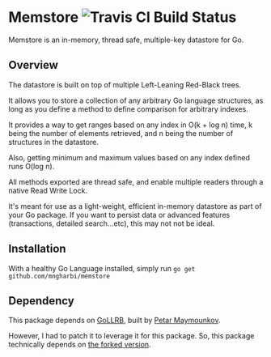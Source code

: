 # Memstore  ![Travis CI Build Status](https://api.travis-ci.org/mngharbi/memstore.svg?branch=master)

Memstore is an in-memory, thread safe, multiple-key datastore for Go.

## Overview

The datastore is built on top of multiple Left-Leaning Red-Black trees.

It allows you to store a collection of any arbitrary Go language structures, as long as you define a method to define comparison for arbitrary indexes.

It provides a way to get ranges based on any index in O(k + log n) time, k being the number of elements retrieved, and n being the number of structures in the datastore.

Also, getting minimum and maximum values based on any index defined runs O(log n).

All methods exported are thread safe, and enable multiple readers through a native Read Write Lock.

It's meant for use as a light-weight, efficient in-memory datastore as part of your Go package. If you want to persist data or advanced features (transactions, detailed search...etc), this may not not be ideal.

## Installation

With a healthy Go Language installed, simply run `go get github.com/mngharbi/memstore`


## Dependency

This package depends on [GoLLRB](https://github.com/petar/GoLLRB), built by [Petar Maymounkov](http://pdos.csail.mit.edu/~petar/).

However, I had to patch it to leverage it for this package. So, this package technically depends on [the forked version](https://github.com/mngharbi/GoLLRB).


